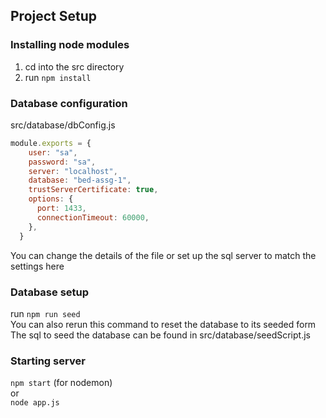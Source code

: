 ## Project Setup

### Installing node modules
1. cd into the src directory
2. run ``npm install``

### Database configuration

src/database/dbConfig.js <br />
```js
module.exports = {
    user: "sa", 
    password: "sa", 
    server: "localhost",
    database: "bed-assg-1",
    trustServerCertificate: true,
    options: {
      port: 1433, 
      connectionTimeout: 60000, 
    },
  }
```
You can change the details of the file or set up the sql server to match the settings here

### Database setup
run ``npm run seed`` <br />
You can also rerun this command to reset the database to its seeded form <br />
The sql to seed the database can be found in src/database/seedScript.js <br />

### Starting server
``npm start`` (for nodemon) <br />
or <br />
``node app.js``
